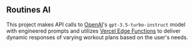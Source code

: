 ## Routines AI

This project makes API calls to [OpenAI](https://openai.com/api/)'s `gpt-3.5-turbo-instruct` model with engineered prompts and utilizes [Vercel Edge Functions](https://vercel.com/features/edge-functions) to deliver dynamic responses of varying workout plans based on the user's needs.
